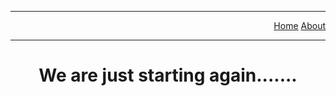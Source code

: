 <html>
  <head>
  <title>The Cyber monk</title>
   
  </head>
 
  <body>
  <hr><nav align="right" display="block"><a href="index.md">Home</a>  <a href="about.html">About</a></nav><hr>
  <center><h1>We are just starting again.......</h1></center>
  </body>
</html>
